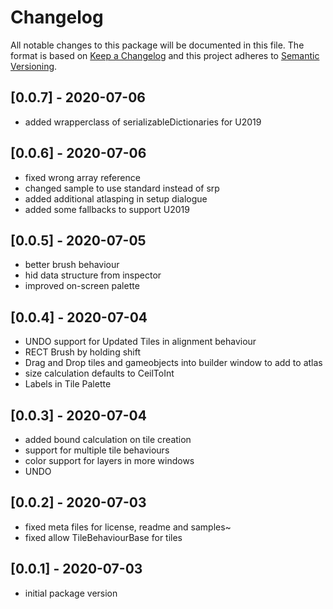# Changelog
All notable changes to this package will be documented in this file.
The format is based on [Keep a Changelog](http://keepachangelog.com/en/1.0.0/) and this project adheres to [Semantic Versioning](http://semver.org/spec/v2.0.0.html).

## [0.0.7] - 2020-07-06
- added wrapperclass of serializableDictionaries for U2019

## [0.0.6] - 2020-07-06
- fixed wrong array reference
- changed sample to use standard instead of srp
- added additional atlasping in setup dialogue
- added some fallbacks to support U2019 

## [0.0.5] - 2020-07-05
- better brush behaviour
- hid data structure from inspector
- improved on-screen palette

## [0.0.4] - 2020-07-04
- UNDO support for Updated Tiles in alignment behaviour
- RECT Brush by holding shift
- Drag and Drop tiles and gameobjects into builder window to add to atlas
- size calculation defaults to CeilToInt
- Labels in Tile Palette

## [0.0.3] - 2020-07-04
- added bound calculation on tile creation
- support for multiple tile behaviours
- color support for layers in more windows
- UNDO

## [0.0.2] - 2020-07-03
- fixed meta files for license, readme and samples~
- fixed allow TileBehaviourBase for tiles

## [0.0.1] - 2020-07-03
- initial package version
